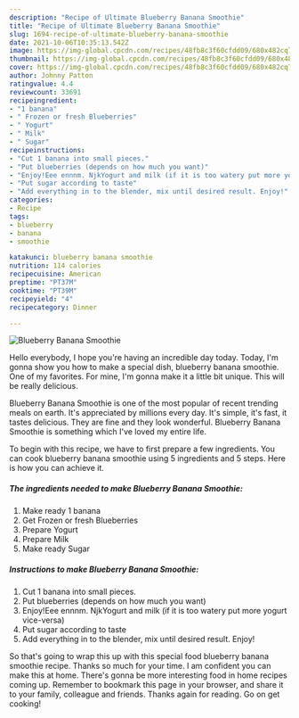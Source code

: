 ```yaml
---
description: "Recipe of Ultimate Blueberry Banana Smoothie"
title: "Recipe of Ultimate Blueberry Banana Smoothie"
slug: 1694-recipe-of-ultimate-blueberry-banana-smoothie
date: 2021-10-06T10:35:13.542Z
image: https://img-global.cpcdn.com/recipes/48fb8c3f60cfdd09/680x482cq70/blueberry-banana-smoothie-recipe-main-photo.jpg
thumbnail: https://img-global.cpcdn.com/recipes/48fb8c3f60cfdd09/680x482cq70/blueberry-banana-smoothie-recipe-main-photo.jpg
cover: https://img-global.cpcdn.com/recipes/48fb8c3f60cfdd09/680x482cq70/blueberry-banana-smoothie-recipe-main-photo.jpg
author: Johnny Patton
ratingvalue: 4.4
reviewcount: 33691
recipeingredient:
- "1 banana"
- " Frozen or fresh Blueberries"
- " Yogurt"
- " Milk"
- " Sugar"
recipeinstructions:
- "Cut 1 banana into small pieces."
- "Put blueberries (depends on how much you want)"
- "Enjoy!Eee ennnm. NjkYogurt and milk (if it is too watery put more yogurt vice-versa)"
- "Put sugar according to taste"
- "Add everything in to the blender, mix until desired result. Enjoy!"
categories:
- Recipe
tags:
- blueberry
- banana
- smoothie

katakunci: blueberry banana smoothie 
nutrition: 114 calories
recipecuisine: American
preptime: "PT37M"
cooktime: "PT39M"
recipeyield: "4"
recipecategory: Dinner

---
```



![Blueberry Banana Smoothie](https://img-global.cpcdn.com/recipes/48fb8c3f60cfdd09/680x482cq70/blueberry-banana-smoothie-recipe-main-photo.jpg)

Hello everybody, I hope you're having an incredible day today. Today, I'm gonna show you how to make a special dish, blueberry banana smoothie. One of my favorites. For mine, I'm gonna make it a little bit unique. This will be really delicious.

Blueberry Banana Smoothie is one of the most popular of recent trending meals on earth. It's appreciated by millions every day. It's simple, it's fast, it tastes delicious. They are fine and they look wonderful. Blueberry Banana Smoothie is something which I've loved my entire life.




To begin with this recipe, we have to first prepare a few ingredients. You can cook blueberry banana smoothie using 5 ingredients and 5 steps. Here is how you can achieve it.

<!--inarticleads1-->

##### The ingredients needed to make Blueberry Banana Smoothie:

1. Make ready 1 banana
1. Get  Frozen or fresh Blueberries
1. Prepare  Yogurt
1. Prepare  Milk
1. Make ready  Sugar




<!--inarticleads2-->

##### Instructions to make Blueberry Banana Smoothie:

1. Cut 1 banana into small pieces.
1. Put blueberries (depends on how much you want)
1. Enjoy!Eee ennnm. NjkYogurt and milk (if it is too watery put more yogurt vice-versa)
1. Put sugar according to taste
1. Add everything in to the blender, mix until desired result. Enjoy!




So that's going to wrap this up with this special food blueberry banana smoothie recipe. Thanks so much for your time. I am confident you can make this at home. There's gonna be more interesting food in home recipes coming up. Remember to bookmark this page in your browser, and share it to your family, colleague and friends. Thanks again for reading. Go on get cooking!
